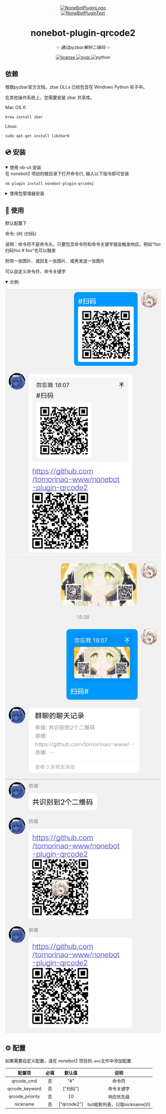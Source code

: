 <div align="center">
  <a href="https://v2.nonebot.dev/store"><img src="https://github.com/A-kirami/nonebot-plugin-template/blob/resources/nbp_logo.png" width="180" height="180" alt="NoneBotPluginLogo"></a>
  <br>
  <a href="https://v2.nonebot.dev/store"><img src="https://github.com/A-kirami/nonebot-plugin-template/blob/resources/NoneBotPlugin.svg" width="240" alt="NoneBotPluginText"></a>
</div>

<div align="center">

# nonebot-plugin-qrcode2

_✨ 通过pyzbar解析二维码 ✨_


<a href="./LICENSE">
    <img src="https://img.shields.io/github/license/tomorinao-www/nonebot-plugin-qrcode2.svg" alt="license">
</a>
<a href="https://pypi.python.org/pypi/nonebot-plugin-qrcode2">
    <img src="https://img.shields.io/pypi/v/nonebot-plugin-qrcode2.svg" alt="pypi">
</a>
<img src="https://img.shields.io/badge/python-3.10+-blue.svg" alt="python">

</div>



## 依赖

根据pyzbar官方文档，zbar DLLs 已经包含在 Windows Python 轮子中。

在其他操作系统上，您需要安装 zbar 共享库。

Mac OS X:

    brew install zbar

Linux:

    sudo apt-get install libzbar0

## 💿 安装

<details open>
<summary>使用 nb-cli 安装</summary>
在 nonebot2 项目的根目录下打开命令行, 输入以下指令即可安装

    nb plugin install nonebot-plugin-qrcode2

</details>

<details>
<summary>使用包管理器安装</summary>
在 nonebot2 项目的插件目录下, 打开命令行, 根据你使用的包管理器, 输入相应的安装命令


    pip install nonebot-plugin-qrcode2
    


打开 nonebot2 项目根目录下的 `pyproject.toml` 文件, 在 `[tool.nonebot]` 部分追加写入

    plugins = ["nonebot-plugin-qrcode2"]

</details>

## 🎉 使用

默认配置下

命令: {#} {扫码}

说明：命令符不是命令头，只要包含命令符和命令关键字就会触发响应，例如“foo扫码foo # foo”也可以触发

附带一张图片、或回复一张图片、或再发送一张图片

可以自定义命令符、命令关键字

<details open>
<summary>示例:</summary>
  
![image](./img/use_ex01.jpg)
![image](./img/use_ex02.jpg)
![image](./img/use_ex03.jpg)

</details>

## ⚙️ 配置

如果需要自定义配置，请在 nonebot2 项目的`.env`文件中添加配置

| 配置项                 | 必填 | 默认值                 | 说明 |
|:----------------------:|:---:|:----------------------:|:----:|
| qrcode_cmd         | 否 | "#"                     | 命令符 |
| qrcode_keyword     | 否 | ["扫码"] | 命令关键字 |
| qrcode_priority    | 否 | 10                      | 响应优先级 |
| nickname               | 否 | ["qrcode2"]         | bot昵称列表，只取nickname[0] |
